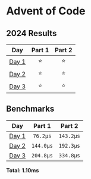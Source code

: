 # Advent of Code

<!--- advent_readme_stars table --->
## 2024 Results

| Day | Part 1 | Part 2 |
| :---: | :---: | :---: |
| [Day 1](https://adventofcode.com/2024/day/1) | ⭐ | ⭐ |
| [Day 2](https://adventofcode.com/2024/day/2) | ⭐ | ⭐ |
| [Day 3](https://adventofcode.com/2024/day/3) | ⭐ | ⭐ |
<!--- advent_readme_stars table --->

<!--- benchmarking table --->
## Benchmarks

| Day | Part 1 | Part 2 |
| :---: | :---: | :---:  |
| [Day 1](./src/bin/01.rs) | `76.2µs` | `143.2µs` |
| [Day 2](./src/bin/02.rs) | `144.0µs` | `192.3µs` |
| [Day 3](./src/bin/03.rs) | `204.8µs` | `334.8µs` |

**Total: 1.10ms**
<!--- benchmarking table --->
